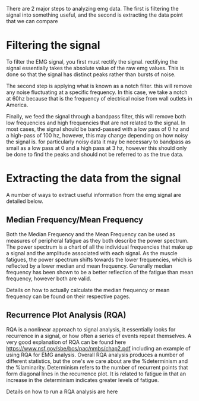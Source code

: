 There are 2 major steps to analyzing emg data.  The first is filtering the signal into something useful, and the second is extracting the data point that we can compare

# Filtering the signal

To filter the EMG signal, you first must rectify the signal.  rectifying the signal essentially takes the absolute value of the raw emg values.  This is done so that the signal has distinct peaks rather than bursts of noise.

The second step is applying what is known as a notch filter.  this will remove any noise fluctuating at a specific frequency.  In this case, we take a notch at 60hz because that is the frequency of electrical noise from wall outlets in America.

Finally, we feed the signal through a bandpass filter, this will remove both low frequencies and high frequencies that are not related to the signal.  In most cases, the signal should be band-passed with a low pass of 0 hz and a high-pass of 100 hz, however, this may change depending on how noisy the signal is.  for particularly noisy data it may be necessary to bandpass as small as a low pass at 0 and a high pass at 3 hz, however this should only be done to find the peaks and should not be referred to as the true data.

# Extracting the data from the signal

A number of ways to extract useful information from the emg signal are detailed below.

## Median Frequency/Mean Frequency

Both the Median Frequency and the Mean Frequency can be used as measures of peripheral fatigue as they both describe the power spectrum.  The power spectrum is a chart of all the individual frequencies that make up a signal and the amplitude associated with each signal.  As the muscle fatigues, the power spectrum shifts towards the lower frequencies, which is reflected by a lower median and mean frequency.  Generally median frequency has been shown to be a better reflection of the fatigue than mean frequency, however both are valid.

Details on how to actually calculate the median frequency or mean frequency can be found on their respective pages.

## Recurrence Plot Analysis (RQA)

RQA is a nonlinear approach to signal analysis, it essentially looks for recurrence in a signal, or how often a series of events repeat themselves.  A very good explanation of RQA can be found here https://www.nsf.gov/sbe/bcs/pac/nmbs/chap2.pdf including an example of using RQA for EMG analysis.  Overall RQA analysis produces a number of different statistics, but the one's we care about are the %determinism and the %laminarity.  Determinism refers to the number of recurrent points that form diagonal lines in the recurrence plot.  It is related to fatigue in that an increase in the determinism indicates greater levels of fatigue.

Details on how to run a RQA analysis are here